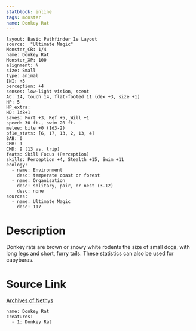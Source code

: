 ```yaml
---
statblock: inline
tags: monster
name: Donkey Rat
---
```

```statblock
layout: Basic Pathfinder 1e Layout
source:  "Ultimate Magic"
Monster_CR: 1/4
name: Donkey Rat
Monster_XP: 100
alignment: N
size: Small
type: animal
INI: +3
perception: +4
senses: low-light vision, scent
AC: 14, touch 14, flat-footed 11 (dex +3, size +1)
HP: 5
HP_extra: 
HD: 1d8+1
saves: Fort +3, Ref +5, Will +1
speed: 30 ft., swim 20 ft.
melee: bite +0 (1d3-2)
pf1e_stats: [6, 17, 13, 2, 13, 4]
BAB: 0
CMB: 1
CMD: 9 (13 vs. trip)
feats: Skill Focus (Perception)
skills: Perception +4, Stealth +15, Swim +11
ecology:
  - name: Environment
    desc: temperate coast or forest
  - name: Organisation
    desc: solitary, pair, or nest (3-12)
    desc: none
sources:
  - name: Ultimate Magic
    desc: 117
```
# Description
Donkey rats are brown or snowy white rodents the size of small dogs, with long legs and short, furry tails. These statistics can also be used for capybaras.
# Source Link
[Archives of Nethys](https://aonprd.com/MonsterDisplay.aspx?ItemName=Donkey%20Rat)
```encounter-table
name: Donkey Rat
creatures:
  - 1: Donkey Rat
```
